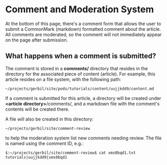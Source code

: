 # Comment and Moderation System

At the bottom of this page, there's a comment form that allows the user to
submit a CommonMark (markdown) formatted comment about the article. All
comments are moderated, so the comment will not immediately appear on the page
after submission.

## What happens when a comment is submitted?

The comment is stored in a
**comments/** directory that resides in the directory for the associated piece
of content (article). For example, this article resides on a file system, with
the following path:

```shell
~/projects/gerbil/site/pods/tutorials/content/uujjkdd9/content.md
```

If a comment is submitted for this article, a directory will be
created under **\<article directory\>**/comments/, and a markdown file with the
comment's contents will be created there.

A file will also be created in this directory:

```shell
~/projects/gerbil/site/comment-review
```

to help the moderation system list new comments needing review. The file is
named using the comment ID, e.g.:

```shell
$:~/projects/gerbil/site/comment-review$ cat xms0bqd1.txt
tutorials|uujjkdd9|xms0bqd1
```
